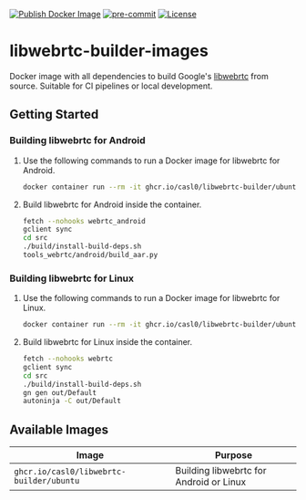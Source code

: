 [![Publish Docker Image](https://github.com/CASL0/libwebrtc-builder-images/actions/workflows/publish.yml/badge.svg)](https://github.com/CASL0/libwebrtc-builder-images/actions/workflows/publish.yml)
[![pre-commit](https://img.shields.io/badge/pre--commit-enabled-brightgreen?logo=pre-commit&logoColor=white)](https://github.com/pre-commit/pre-commit)
[![License](https://img.shields.io/badge/license-MIT-blue)](https://opensource.org/license/mit)

# libwebrtc-builder-images

Docker image with all dependencies to build Google's [libwebrtc](https://webrtc.googlesource.com/src/) from source.
Suitable for CI pipelines or local development.

## Getting Started

### Building libwebrtc for Android

1. Use the following commands to run a Docker image for libwebrtc for Android.

   ```sh
   docker container run --rm -it ghcr.io/casl0/libwebrtc-builder/ubuntu
   ```

1. Build libwebrtc for Android inside the container.

   ```sh
   fetch --nohooks webrtc_android
   gclient sync
   cd src
   ./build/install-build-deps.sh
   tools_webrtc/android/build_aar.py
   ```

### Building libwebrtc for Linux

1. Use the following commands to run a Docker image for libwebrtc for Linux.

   ```sh
   docker container run --rm -it ghcr.io/casl0/libwebrtc-builder/ubuntu
   ```

1. Build libwebrtc for Linux inside the container.

   ```sh
   fetch --nohooks webrtc
   gclient sync
   cd src
   ./build/install-build-deps.sh
   gn gen out/Default
   autoninja -C out/Default
   ```

## Available Images

| Image                                    | Purpose                                 |
| ---------------------------------------- | --------------------------------------- |
| `ghcr.io/casl0/libwebrtc-builder/ubuntu` | Building libwebrtc for Android or Linux |
